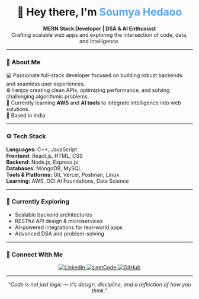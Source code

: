 <!-- Soumya Hedaoo | GitHub Profile README -->

<h1 align="center">👋 Hey there, I'm <span style="color:#58a6ff;">Soumya Hedaoo</span></h1>

<p align="center">
  <strong>MERN Stack Developer | DSA & AI Enthusiast</strong><br>
  Crafting scalable web apps and exploring the intersection of code, data, and intelligence.
</p>

---

### 🧠 About Me  
💻 Passionate full-stack developer focused on building robust backends and seamless user experiences.  
⚙️ I enjoy creating clean APIs, optimizing performance, and solving challenging algorithmic problems.  
🌱 Currently learning **AWS** and **AI tools** to integrate intelligence into web solutions.  
📍 Based in India  

---

### ⚙️ Tech Stack  

**Languages:** C++, JavaScript  
**Frontend:** React.js, HTML, CSS  
**Backend:** Node.js, Express.js  
**Databases:** MongoDB, MySQL  
**Tools & Platforms:** Git, Vercel, Postman, Linux  
**Learning:** AWS, OCI AI Foundations, Data Science  

---

### 🚀 Currently Exploring  
- Scalable backend architectures  
- RESTful API design & microservices  
- AI-powered integrations for real-world apps  
- Advanced DSA and problem-solving  

---

### 🔗 Connect With Me  
<p align="center">
  <a href="https://linkedin.com/in/soumyahedaoo" target="_blank">
    <img src="https://img.shields.io/badge/LinkedIn-0A66C2?style=for-the-badge&logo=linkedin&logoColor=white" alt="LinkedIn"/>
  </a>
  <a href="https://leetcode.com/soumyahedaoo" target="_blank">
    <img src="https://img.shields.io/badge/LeetCode-F89F1B?style=for-the-badge&logo=leetcode&logoColor=white" alt="LeetCode"/>
  </a>
  <a href="https://github.com/soumyahedaoo?tab=repositories" target="_blank">
    <img src="https://img.shields.io/badge/GitHub-181717?style=for-the-badge&logo=github&logoColor=white" alt="GitHub"/>
  </a>
</p>

---

<p align="center">
  <em>“Code is not just logic — it’s design, discipline, and a reflection of how you think.”</em>
</p>
